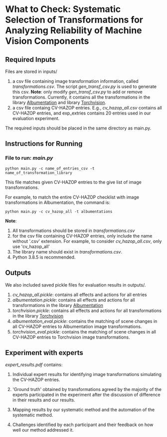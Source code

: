 # What to Check: Systematic Selection of Transformations for Analyzing Reliability of Machine Vision Components

## Required Inputs
Files are stored in inputs/
1. a csv file containing image transformation information, called *transformations.csv*. The script *gen_transf_csv.py* is used to generate this csv. **Note**: only modify *gen_transf_csv.py* to add or remove transformations. Currently, it contains all the transformations in the library [Albumentation](https://albumentations.ai/docs/getting_started/transforms_and_targets/) and library [Torchvision](https://pytorch.org/vision/stable/transforms.html).
2. a csv file containg CV-HAZOP entries. E.g., *cv_hazop_all.csv* contains all CV-HAZOP entries, and exp_extries contains 20 entries used in our evaluation experiment. 

The required inputs should be placed in the same directory as main.py.

## Instructions for Running
### File to run: *main.py*

`python main.py -c name_of_entries_csv -t name_of_transformation_library`

This file matches given CV-HAZOP entries to the give list of image transfomrations. 

For example, to match the entire CV-HAZOP checklist with image transformations in Albumentation, the command is:

`python main.py -c cv_hazop_all -t albumentations`

**Note**:
1. All transformations should be stored in *transformations.csv*
2. for the csv file containing CV-HAZOP entries, only include the name without '.csv' extension. For example, to consider *cv_hazop_all.csv*, only use 'cv_hazop_all'
3. The library name should exist in *transformations.csv*.
4. Python 3.8.5 is recommended.

## Outputs
We also included saved pickle files for evaluation results in outputs/. 
1. *cv_hazop_all.pickle*: contains all effects and actions for all entries
2. *albumentation.pickle*: contains all effects and actions for all transformations in the library [Albumentation](https://albumentations.ai/docs/getting_started/transforms_and_targets/)
3. *torchvision.pickle*: contains all effects and actions for all transformations in the library [Torchvision](https://pytorch.org/vision/stable/transforms.html)
4. *albumentation_eval.pickle*: contains the matching of scene changes in all CV-HAZOP entries to Albumentation image transformations. 
5. *torchvision_eval.pickle*: contains the matching of scene changes in all CV-HAZOP entries to Torchvision image transformations. 

## Experiment with experts
*expert_results.pdf* contains: 

1. Individual expert results for identifying image transformations simulating the CV-HAZOP entries. 

2. 'Ground truth' obtained by transformations agreed by the majority of the experts participated in the experiment after the discussion of difference in their results and our results. 

3. Mapping results by our systematic method and the automation of the systematic method. 

4. Challenges identified by each participant and their feedback on how well our method addressed it. 
